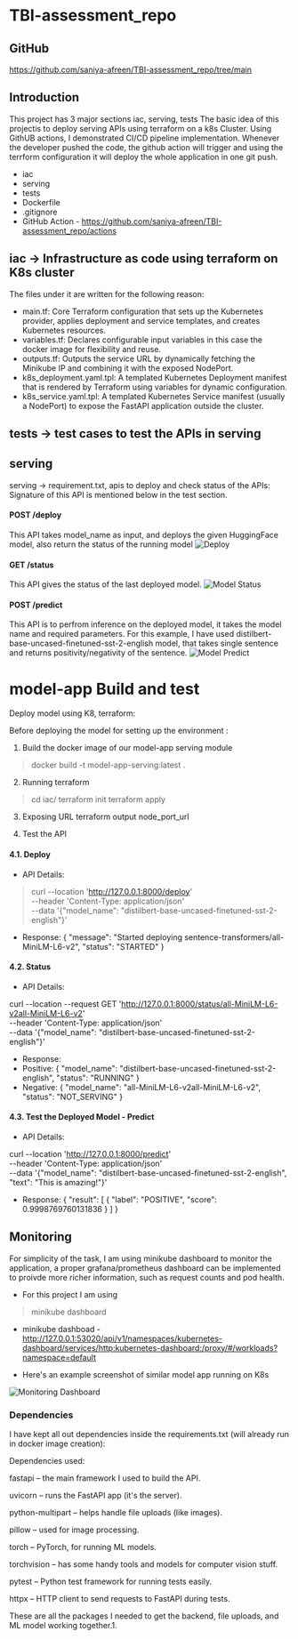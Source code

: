 # TBI-assessment_repo

## GitHub
https://github.com/saniya-afreen/TBI-assessment_repo/tree/main

## Introduction
This project has 3 major sections iac, serving, tests
The basic idea of this projectis to deploy serving APIs using terraform on a k8s Cluster. Using GithUB actions, I demonstrated CI/CD pipeline implementation. Whenever the developer pushed the code, the github action will trigger and using the terrform configuration it will deploy the whole application in one git push.

- iac
- serving
- tests
- Dockerfile
- .gitignore
- GitHub Action - https://github.com/saniya-afreen/TBI-assessment_repo/actions

## iac -> Infrastructure as code using terraform on K8s cluster

The files under it are written for the following reason:

- main.tf: 	Core Terraform configuration that sets up the Kubernetes provider, applies deployment and service templates, and creates Kubernetes resources.
- variables.tf: Declares configurable input variables in this case the docker image for flexibility and reuse.
- outputs.tf:	Outputs the service URL by dynamically fetching the Minikube IP and combining it with the exposed NodePort.
- k8s_deployment.yaml.tpl:	A templated Kubernetes Deployment manifest that is rendered by Terraform using variables for dynamic configuration.
- k8s_service.yaml.tpl:	A templated Kubernetes Service manifest (usually a NodePort) to expose the FastAPI application outside the cluster.


## tests -> test cases to test the APIs in serving

## serving
serving -> requirement.txt, apis to deploy and check status of the 
APIs:
Signature of this API is mentioned below in the test section.
#### POST /deploy
This API takes model_name as input, and deploys the given HuggingFace model, also return the status of the running model
![Deploy](image-3.png)


#### GET /status
This API gives the status of the last deployed model.
![Model Status](image-2.png)

#### POST /predict
This API is to perfrom inference on the deployed model, it takes the model name and required parameters. 
For this example, I have used distilbert-base-uncased-finetuned-sst-2-english model, that takes single sentence and returns positivity/negativity of the sentence.
![Model Predict](image-1.png)



# model-app Build and test
Deploy model using K8, terraform:

Before deploying the model for setting up the environment :
1. Build the docker image of our model-app serving module
>  docker build -t model-app-serving:latest .

2. Running terraform
> cd iac/
> terraform init
> terraform apply

3. Exposing URL
terraform output node_port_url

4. Test the API
#### 4.1. Deploy

- API Details:
> curl --location 'http://127.0.0.1:8000/deploy' \
--header 'Content-Type: application/json' \
--data '{"model_name": "distilbert-base-uncased-finetuned-sst-2-english"}'

- Response:
{
    "message": "Started deploying sentence-transformers/all-MiniLM-L6-v2",
    "status": "STARTED"
}


#### 4.2. Status

- API Details:

curl --location --request GET 'http://127.0.0.1:8000/status/all-MiniLM-L6-v2all-MiniLM-L6-v2' \
--header 'Content-Type: application/json' \
--data '{"model_name": "distilbert-base-uncased-finetuned-sst-2-english"}'

- Response:
- Positive:
{
    "model_name": "distilbert-base-uncased-finetuned-sst-2-english",
    "status": "RUNNING"
}
- Negative:
{
    "model_name": "all-MiniLM-L6-v2all-MiniLM-L6-v2",
    "status": "NOT_SERVING"
}

#### 4.3. Test the Deployed Model - Predict

- API Details:

curl --location 'http://127.0.0.1:8000/predict' \
--header 'Content-Type: application/json' \
--data '{"model_name": "distilbert-base-uncased-finetuned-sst-2-english", "text": "This is amazing!"}'

- Response:
{
    "result": [
        {
            "label": "POSITIVE",
            "score": 0.9998769760131836
        }
    ]
}




## Monitoring
For simplicity of the task, I am using minikube dashboard to monitor the application, a proper grafana/prometheus dashboard can be implemented to proivde more richer information, such as request counts and pod health.

- For this project I am using 
> minikube dashboard

- minikube dashboad - http://127.0.0.1:53020/api/v1/namespaces/kubernetes-dashboard/services/http:kubernetes-dashboard:/proxy/#/workloads?namespace=default

- Here's an example screenshot of similar model app running on K8s

![Monitoring Dashboard](image.png)


### Dependencies 
I have kept all out dependencies inside the requirements.txt (will already run in docker image creation):

Dependencies used:

fastapi – the main framework I used to build the API.

uvicorn – runs the FastAPI app (it's the server).

python-multipart – helps handle file uploads (like images).

pillow – used for image processing.

torch – PyTorch, for running ML models.

torchvision – has some handy tools and models for computer vision stuff.

pytest – Python test framework for running tests easily.

httpx – HTTP client to send requests to FastAPI during tests.

These are all the packages I needed to get the backend, file uploads, and ML model working together.1.

